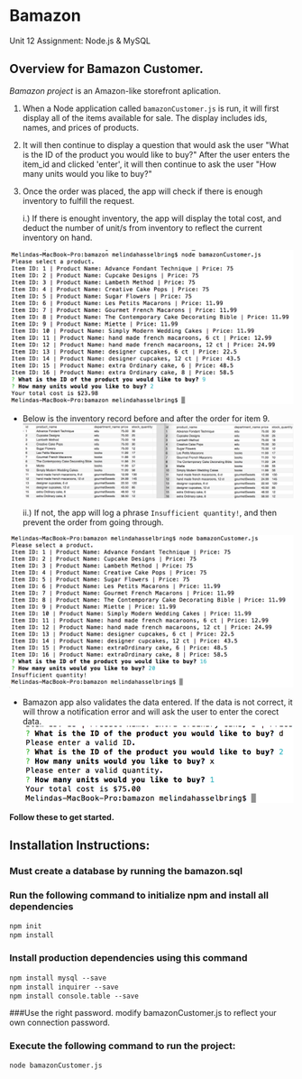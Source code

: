 # Bamazon
Unit 12 Assignment: Node.js & MySQL


## Overview for Bamazon Customer.

*Bamazon project* is an Amazon-like storefront aplication. 


1. When a Node application called `bamazonCustomer.js` is run, it will first display all of the items available for sale. The display includes ids, names, and prices of products.  


1. It will then continue to display a question that would ask the user "What is the ID of the product you would like to buy?"  After the user enters the item_id and clicked 'enter', it will then continue to ask the user "How many units would you like to buy?" 

1. Once the order was placed, the app will check if there is enough inventory to fulfill the request.
    
    i.) If there is enought inventory, the app will display the total cost, 
    and deduct the number of unit/s from inventory to reflect the current inventory on hand.

![Order successful](./images/orderSuccess.png)


* Below is the inventory record before and after the order for item 9.
![Inventory for item 9 was depleted by 2.](./images/inventory.png)

    ii.) If not, the app will log a phrase  `Insufficient quantity!`, and then prevent the order from going through.     

![Order failed - Insufficient Inventory](./images/orderFailed.png)

* Bamazon app also validates the data entered.  If the data is not correct, it will throw a notification error and will ask the user to enter the corect data.
![Order failed - Insufficient Inventory](./images/isValidData.png)


**Follow these to get started.**

## Installation Instructions:

### Must create a database by running the bamazon.sql

### Run the following command to initialize npm and install all dependencies
    npm init
    npm install

### Install production dependencies using this command
    npm install mysql --save
    npm install inquirer --save
    npm install console.table --save


###Use the right password.
    modify bamazonCustomer.js to reflect your own connection password.


### Execute the following command to run the project:
    node bamazonCustomer.js





